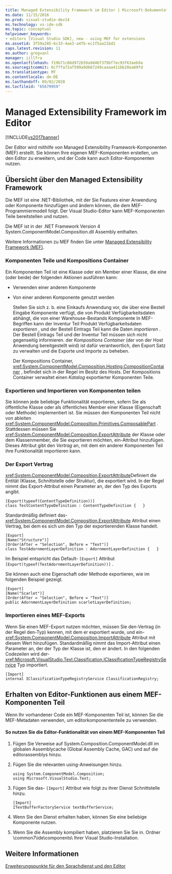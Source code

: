 ```yaml
---
title: Managed Extensibility Framework im Editor | Microsoft-Dokumentation
ms.date: 11/15/2016
ms.prod: visual-studio-dev14
ms.technology: vs-ide-sdk
ms.topic: conceptual
helpviewer_keywords:
- editors [Visual Studio SDK], new - using MEF for extensions
ms.assetid: 3f59a285-6c33-4ae3-a4fb-ec1f5aa21bd1
caps.latest.revision: 11
ms.author: gregvanl
manager: jillfra
ms.openlocfilehash: f19b71c86d972b59a9d46f379bf7ec93f63aeb9a
ms.sourcegitcommit: 6cfffa72af599a9d667249caaaa411bb28ea69fd
ms.translationtype: MT
ms.contentlocale: de-DE
ms.lasthandoff: 09/02/2020
ms.locfileid: "65679959"
---
```

# <a name="managed-extensibility-framework-in-the-editor"></a>Managed Extensibility Framework im Editor
[!INCLUDE[vs2017banner](../includes/vs2017banner.md)]

Der Editor wird mithilfe von Managed Extensibility Framework-Komponenten (MEF) erstellt. Sie können Ihre eigenen MEF-Komponenten erstellen, um den Editor zu erweitern, und der Code kann auch Editor-Komponenten nutzen.  
  
## <a name="overview-of-the-managed-extensibility-framework"></a>Übersicht über den Managed Extensibility Framework  
 Die MEF ist eine .NET-Bibliothek, mit der Sie Features einer Anwendung oder Komponente hinzufügen und ändern können, die dem MEF-Programmiermodell folgt. Der Visual Studio-Editor kann MEF-Komponenten Teile bereitstellen und nutzen.  
  
 Die MEF ist in der .NET Framework Version 4 System.ComponentModel.Composition.dll Assembly enthalten.  
  
 Weitere Informationen zu MEF finden Sie unter [Managed Extensibility Framework (MEF)](https://msdn.microsoft.com/library/6c61b4ec-c6df-4651-80f1-4854f8b14dde).  
  
### <a name="component-parts-and-composition-containers"></a>Komponenten Teile und Kompositions Container  
 Ein Komponenten Teil ist eine Klasse oder ein Member einer Klasse, die eine (oder beide) der folgenden Aktionen ausführen kann:  
  
- Verwenden einer anderen Komponente  
  
- Von einer anderen Komponente genutzt werden  
  
  Stellen Sie sich z. b. eine Einkaufs Anwendung vor, die über eine Bestell Eingabe Komponente verfügt, die von Produkt Verfügbarkeitsdaten abhängt, die von einer Warehouse-Bestands Komponente In MEF-Begriffen kann der Inventur Teil Produkt Verfügbarkeitsdaten *exportieren* , und der Bestell Eintrags Teil kann die Daten *importieren* . Der Bestell Eintrags Teil und der Inventur Teil müssen sich nicht gegenseitig informieren. der *Kompositions Container* (der von der Host Anwendung bereitgestellt wird) ist dafür verantwortlich, den Export Satz zu verwalten und die Exporte und Importe zu beheben.  
  
  Der Kompositions Container, <xref:System.ComponentModel.Composition.Hosting.CompositionContainer> , befindet sich in der Regel im Besitz des Hosts. Der Kompositions Container verwaltet einen *Katalog* exportierter Komponenten Teile.  
  
### <a name="exporting-and-importing-component-parts"></a>Exportieren und Importieren von Komponenten teilen  
 Sie können jede beliebige Funktionalität exportieren, sofern Sie als öffentliche Klasse oder als öffentliches Member einer Klasse (Eigenschaft oder Methode) implementiert ist. Sie müssen den Komponenten Teil nicht von ableiten <xref:System.ComponentModel.Composition.Primitives.ComposablePart> . Stattdessen müssen Sie <xref:System.ComponentModel.Composition.ExportAttribute> der Klasse oder dem Klassenmember, die Sie exportieren möchten, ein-Attribut hinzufügen. Dieses Attribut gibt den *Vertrag* an, mit dem ein anderer Komponenten Teil ihre Funktionalität importieren kann.  
  
### <a name="the-export-contract"></a>Der Export Vertrag  
 <xref:System.ComponentModel.Composition.ExportAttribute>Definiert die Entität (Klasse, Schnittstelle oder Struktur), die exportiert wird. In der Regel nimmt das Export-Attribut einen Parameter an, der den Typ des Exports angibt.  
  
```  
[Export(typeof(ContentTypeDefinition))]  
class TestContentTypeDefinition : ContentTypeDefinition {   }  
```  
  
 Standardmäßig definiert das- <xref:System.ComponentModel.Composition.ExportAttribute> Attribut einen Vertrag, bei dem es sich um den Typ der exportierenden Klasse handelt.  
  
```  
[Export]  
[Name("Structure")]  
[Order(After = "Selection", Before = "Text")]  
class TestAdornmentLayerDefinition : AdornmentLayerDefinition {   }  
```  
  
 Im Beispiel entspricht das Default- `[Export]` Attribut `[Export(typeof(TestAdornmentLayerDefinition))]` .  
  
 Sie können auch eine Eigenschaft oder Methode exportieren, wie im folgenden Beispiel gezeigt.  
  
```  
[Export]  
[Name("Scarlet")]  
[Order(After = "Selection", Before = "Text")]  
public AdornmentLayerDefinition scarletLayerDefinition;  
```  
  
### <a name="importing-a-mef-export"></a>Importieren eines MEF-Exports  
 Wenn Sie einen MEF-Export nutzen möchten, müssen Sie den-Vertrag (in der Regel den-Typ) kennen, mit dem er exportiert wurde, und ein- <xref:System.ComponentModel.Composition.ImportAttribute> Attribut mit diesem Wert hinzufügen. Standardmäßig nimmt das Import-Attribut einen Parameter an, der der Typ der Klasse ist, den er ändert. In den folgenden Codezeilen wird der- <xref:Microsoft.VisualStudio.Text.Classification.IClassificationTypeRegistryService> Typ importiert.  
  
```  
[Import]  
internal IClassificationTypeRegistryService ClassificationRegistry;  
```  
  
## <a name="getting-editor-functionality-from-a-mef-component-part"></a>Erhalten von Editor-Funktionen aus einem MEF-Komponenten Teil  
 Wenn Ihr vorhandener Code ein MEF-Komponenten Teil ist, können Sie die MEF-Metadaten verwenden, um editorkomponententeile zu verwenden.  
  
#### <a name="to-consume-editor-functionality-from-a-mef-component-part"></a>So nutzen Sie die Editor-Funktionalität von einem MEF-Komponenten Teil  
  
1. Fügen Sie Verweise auf System.Composition.ComponentModel.dll im globalen Assemblycache (Global Assembly Cache, GAC) und auf die editorassemblys hinzu.  
  
2. Fügen Sie die relevanten using-Anweisungen hinzu.  
  
    ```  
    using System.ComponentModel.Composition;  
    using Microsoft.VisualStudio.Text;  
    ```  
  
3. Fügen Sie das- `[Import]` Attribut wie folgt zu ihrer Dienst Schnittstelle hinzu.  
  
    ```  
    [Import]  
    ITextBufferFactoryService textBufferService;  
    ```  
  
4. Wenn Sie den Dienst erhalten haben, können Sie eine beliebige Komponente nutzen.  
  
5. Wenn Sie die Assembly kompiliert haben, platzieren Sie Sie in. Ordner \common7\ide\components\ Ihrer Visual Studio-Installation.  
  
## <a name="see-also"></a>Weitere Informationen  
 [Erweiterungspunkte für den Sprachdienst und den Editor](../extensibility/language-service-and-editor-extension-points.md)

